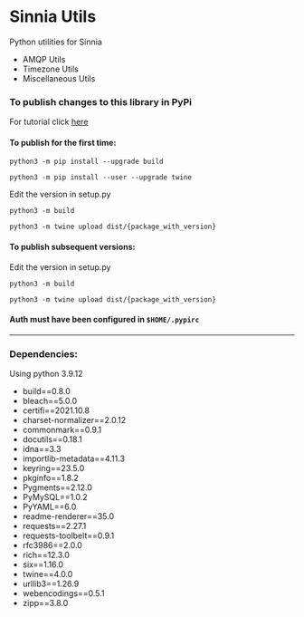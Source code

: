 # Sinnia Utils

Python utilities for Sinnia

 - AMQP Utils
 - Timezone Utils
 - Miscellaneous Utils


### To publish changes to this library in PyPi

For tutorial click [here](https://packaging.python.org/tutorials/packaging-projects/#generating-distribution-archives "Python packaging")

#### To publish for the first time:

`python3 -m pip install --upgrade build`

`python3 -m pip install --user --upgrade twine`

Edit the version in setup.py

`python3 -m build`

`python3 -m twine upload dist/{package_with_version}`

#### To publish subsequent versions:

Edit the version in setup.py

`python3 -m build`

`python3 -m twine upload dist/{package_with_version}`

#### Auth must have been configured in `$HOME/.pypirc`



----
### Dependencies:

Using python 3.9.12

* build==0.8.0
* bleach==5.0.0
* certifi==2021.10.8
* charset-normalizer==2.0.12
* commonmark==0.9.1
* docutils==0.18.1
* idna==3.3
* importlib-metadata==4.11.3
* keyring==23.5.0
* pkginfo==1.8.2
* Pygments==2.12.0
* PyMySQL==1.0.2
* PyYAML==6.0
* readme-renderer==35.0
* requests==2.27.1
* requests-toolbelt==0.9.1
* rfc3986==2.0.0
* rich==12.3.0
* six==1.16.0
* twine==4.0.0
* urllib3==1.26.9
* webencodings==0.5.1
* zipp==3.8.0

